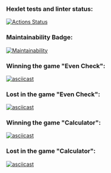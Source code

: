 ### Hexlet tests and linter status:
[![Actions Status](https://github.com/KulikovDenis/python-project-49/workflows/hexlet-check/badge.svg)](https://github.com/KulikovDenis/python-project-49/actions)

### Maintainability Badge:
[![Maintainability](https://api.codeclimate.com/v1/badges/c707e6ad99e2fd43ad98/maintainability)](https://codeclimate.com/github/KulikovDenis/python-project-49/maintainability)

### Winning the game "Even Check":
[![asciicast](https://asciinema.org/a/603473.svg)](https://asciinema.org/a/603473)

### Lost in the game "Even Check":
[![asciicast](https://asciinema.org/a/603476.svg)](https://asciinema.org/a/603476)

### Winning the game "Calculator":
[![asciicast](https://asciinema.org/a/603636.svg)](https://asciinema.org/a/603636)

### Lost in the game "Calculator":
[![asciicast](https://asciinema.org/a/603637.svg)](https://asciinema.org/a/603637)